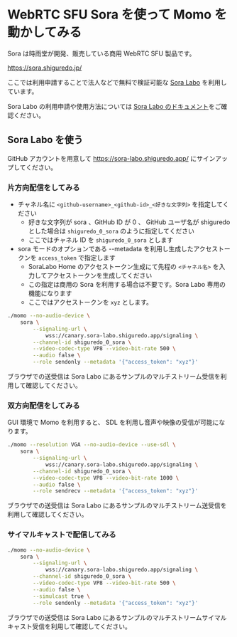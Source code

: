 # WebRTC SFU Sora を使って Momo を動かしてみる

Sora は時雨堂が開発、販売している商用 WebRTC SFU 製品です。

<https://sora.shiguredo.jp/>

ここでは利用申請することで法人などで無料で検証可能な [Sora Labo](https://sora-labo.shiguredo.app/) を利用しています。

Sora Labo の利用申請や使用方法については [Sora Labo のドキュメント](https://github.com/shiguredo/sora-labo-doc)をご確認ください。

## Sora Labo を使う

GitHub アカウントを用意して <https://sora-labo.shiguredo.app/> にサインアップしてください。

### 片方向配信をしてみる

- チャネル名に `<github-username>_<github-id>_<好きな文字列>` を指定してください
  - 好きな文字列が sora 、GitHub ID が 0 、 GitHub ユーザ名が shiguredo とした場合は `shiguredo_0_sora` のように指定してください
  - ここではチャネル ID を `shiguredo_0_sora` とします
- sora モードのオプションである --metadata を利用し生成したアクセストークンを `access_token` で指定します
  - SoraLabo Home のアクセストークン生成にて先程の `<チャネル名>` を入力してアクセストークンを生成してください
  - この指定は商用の Sora を利用する場合は不要です。Sora Labo 専用の機能になります
  - ここではアクセストークンを `xyz` とします。

```bash
./momo --no-audio-device \
    sora \
        --signaling-url \
            wss://canary.sora-labo.shiguredo.app/signaling \
        --channel-id shiguredo_0_sora \
        --video-codec-type VP8 --video-bit-rate 500 \
        --audio false \
        --role sendonly --metadata '{"access_token": "xyz"}'
```

ブラウザでの送受信は Sora Labo にあるサンプルのマルチストリーム受信を利用して確認してください。

### 双方向配信をしてみる

GUI 環境で Momo を利用すると、 SDL を利用し音声や映像の受信が可能になります。

```bash
./momo --resolution VGA --no-audio-device --use-sdl \
    sora \
        --signaling-url \
            wss://canary.sora-labo.shiguredo.app/signaling \
        --channel-id shiguredo_0_sora \
        --video-codec-type VP8 --video-bit-rate 1000 \
        --audio false \
        --role sendrecv --metadata '{"access_token": "xyz"}'
```

ブラウザでの送受信は Sora Labo にあるサンプルのマルチストリーム送受信を利用して確認してください。

### サイマルキャストで配信してみる

```bash
./momo --no-audio-device \
    sora \
        --signaling-url \
            wss://canary.sora-labo.shiguredo.app/signaling \
        --channel-id shiguredo_0_sora \
        --video-codec-type VP8 --video-bit-rate 500 \
        --audio false \
        --simulcast true \
        --role sendonly --metadata '{"access_token": "xyz"}'
```

ブラウザでの送受信は Sora Labo にあるサンプルのマルチストリームサイマルキャスト受信を利用して確認してください。
